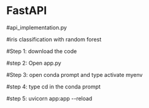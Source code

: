 # FastAPI
#api_implementation.py 


#iris classification with random forest

#Step 1: download the code


#step 2: Open app.py


#Step 3: open conda prompt and type activate myenv


#step 4: type cd <working directory> in the conda prompt


#step 5: uvicorn app:app --reload


